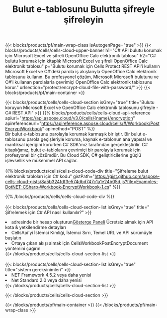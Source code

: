 ﻿---
title:  Bulut e-tablosunu Bulutta şifreyle şifreleyin
description: Koruma için Bulut API'leri ve SDK'lar Microsoft Excel ve OpenOffice Calc. Bulut e-tablosunu Cells Cloud API şifresiyle şifreleyin. SDK, geliştirme dillerini destekler. Android, C#, Go, Java, NodeJS, Perl, PHP, Python, Ruby ve Swift'i içerir.
url: /tr/net/protect/encrypt-cloud-file-with-password/
---
{{< blocks/products/pf/main-wrap-class isAutogenPage="true" >}}
{{< blocks/products/cells/cells-cloud-upper-banner h1="C# API bulutu korumak için Microsoft Excel ve şifreli OpenOffice Calc elektronik tablosu" h2="C# bulutu korumak için kitaplık Microsoft Excel ve şifreli OpenOffice Calc elektronik tablosu" p="Bulutu korumak için Cells Protect REST API\'i kullanın Microsoft Excel ve C#\'deki parola iş akışlarıyla OpenOffice Calc elektronik tablosunu kullanın. Bu profesyonel çözüm, Microsoft Microsoft bulutunu ve C#\'i kullanan parolalarla çevrimiçi OpenOffice Calc elektronik tablosunu korur." urlsection="protect/encrypt-cloud-file-with-password/" >}}
{{< blocks/products/pf/main-container >}}

{{< blocks/products/cells/cells-cloud-section isGrey="true" title="Bulutu koruyun Microsoft Excel ve OpenOffice Calc elektronik tablosunu şifreyle - C# REST API" >}}
{{% blocks/products/cells/cells-cloud-api-reference apiurl="https://api.aspose.cloud/v3.0/cells/{name}/encryption" apireferenceurl="https://apireference.aspose.cloud/cells/#/Workbook/PostEncryptWorkbook" apimethod="POST" %}}
<br/>
Bir bulut e-tablosunu parolayla korumak karmaşık bir iştir. Bir bulut e-tablosunu parola geçişleriyle koruma, kaynak e-tablonun ana yapısal ve mantıksal içeriğini korurken C# SDK'mız tarafından gerçekleştirilir. C# kitaplığımız, bulut e-tablolarını çevrimiçi bir parolayla korumak için profesyonel bir çözümdür. Bu Cloud SDK, C# geliştiricilerine güçlü işlevsellik ve mükemmel API sağlar.
<br/>
<br/>
{{% blocks/products/cells/cells-cloud-code-div title="Şifreleme bulut elektronik tabloları için C# kodu" gistPath="https://gist.github.com/aspose-cells-cloud-gists/8a5b324fdf3e574dbd747c1a1e24b05d.js?file=Examples-DotNET-CSharp-Workbook-EncryptWorkbook-1.cs" %}}
  
{{% /blocks/products/cells/cells-cloud-code-div %}}
<br/>
<br/>
{{< blocks/products/cells/cells-cloud-section-list isGrey="true" title=" Şifrelemek için C# API nasıl kullanılır?" >}}
<li> adresinde bir hesap oluşturun<a href="https://dashboard.aspose.cloud/">Gösterge Paneli</a> Ücretsiz almak için API kota & yetkilendirme detayları</li>
<li>CellsApi'yi İstemci Kimliği, İstemci Sırrı, Temel URL ve API sürümüyle başlatın</li>
<li>Ortaya çıkan akışı almak için CellsWorkbookPostEncryptDocument yöntemini çağırın</li>
{{< /blocks/products/cells/cells-cloud-section-list >}}
<br/>
<br/>
{{< blocks/products/cells/cells-cloud-section-list isGrey="true" title="sistem gereksinimleri" >}}
<li>NET Framework 4.5.2 veya daha yenisi</li>
<li>Net Standard 2.0 veya daha yenisi</li>
{{< /blocks/products/cells/cells-cloud-section-list >}}

{{< /blocks/products/cells/cells-cloud-section >}}

{{< /blocks/products/pf/main-container >}}
{{< /blocks/products/pf/main-wrap-class >}}
